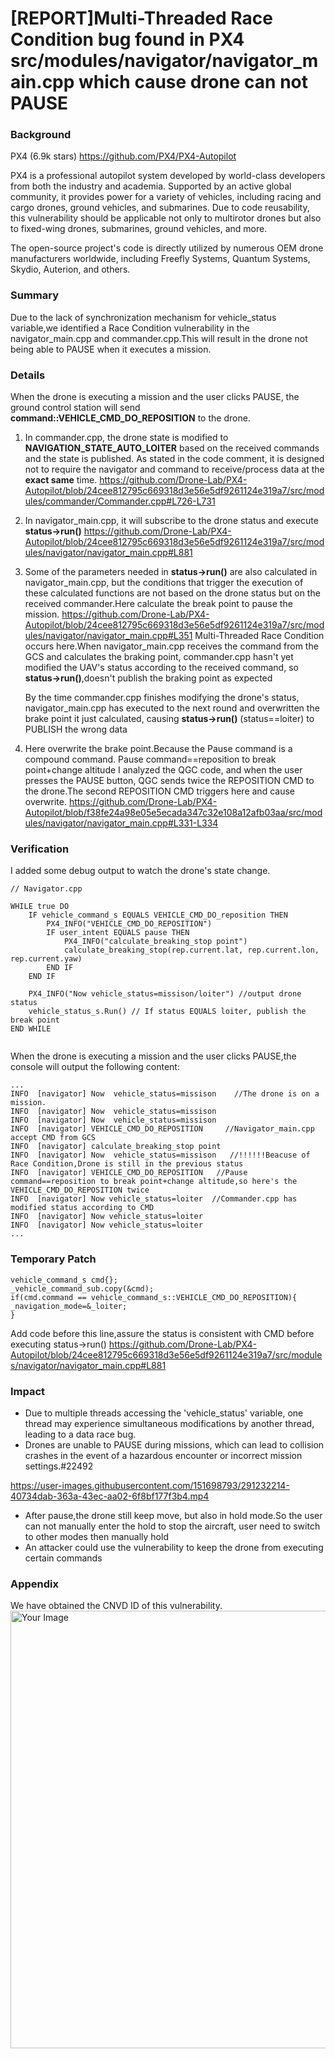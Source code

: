 # [REPORT]Multi-Threaded Race Condition bug found in PX4 src/modules/navigator/navigator_main.cpp which cause drone can not PAUSE

### Background

PX4 (6.9k stars) https://github.com/PX4/PX4-Autopilot

PX4 is a professional autopilot system developed by world-class developers from both the industry and academia. Supported by an active global community, it provides power for a variety of vehicles, including racing and cargo drones, ground vehicles, and submarines. Due to code reusability, this vulnerability should be applicable not only to multirotor drones but also to fixed-wing drones, submarines, ground vehicles, and more.

The open-source project's code is directly utilized by numerous OEM drone manufacturers worldwide, including Freefly Systems, Quantum Systems, Skydio, Auterion, and others.

### Summary
Due to the lack of synchronization mechanism for vehicle_status variable,we identified a Race Condition  vulnerability in the navigator_main.cpp and commander.cpp.This will result in the drone not being able to PAUSE when it executes a mission.

### Details
When the drone is executing a mission and the user clicks PAUSE, the ground control station will send **command::VEHICLE_CMD_DO_REPOSITION** to the drone.
1. In commander.cpp, the drone state is modified to **NAVIGATION_STATE_AUTO_LOITER** based on the received commands and the state is published.
As stated in the code comment, it is designed not to require the navigator and command to receive/process data at the **exact same** time.
https://github.com/Drone-Lab/PX4-Autopilot/blob/24cee812795c669318d3e56e5df9261124e319a7/src/modules/commander/Commander.cpp#L726-L731




2. In navigator_main.cpp, it will subscribe to the drone status and execute **status->run()**
https://github.com/Drone-Lab/PX4-Autopilot/blob/24cee812795c669318d3e56e5df9261124e319a7/src/modules/navigator/navigator_main.cpp#L881

3. Some of the parameters needed in **status->run()** are also calculated in navigator_main.cpp, but the conditions that trigger the execution of these calculated functions are not based on the drone status but on the received commander.Here calculate the break point to pause the mission.
https://github.com/Drone-Lab/PX4-Autopilot/blob/24cee812795c669318d3e56e5df9261124e319a7/src/modules/navigator/navigator_main.cpp#L351
Multi-Threaded Race Condition occurs here.When navigator_main.cpp receives the command from the GCS and calculates the braking point, commander.cpp hasn't yet modified the UAV's status according to the received command, so **status->run()**,doesn't publish the braking point as expected

   By the time commander.cpp finishes modifying the drone's status, navigator_main.cpp has executed to the next round and overwritten the brake point it just calculated, causing **status->run()** (status==loiter) to PUBLISH the wrong data

4. Here overwrite the brake point.Because the Pause command is a compound command.
Pause command==reposition to break point+change altitude
I analyzed the QGC code, and when the user presses the PAUSE button, QGC sends twice the REPOSITION CMD to the drone.The second REPOSITION CMD triggers here and cause overwrite.
https://github.com/Drone-Lab/PX4-Autopilot/blob/f38fe24a98e05e5ecada347c32e108a12afb03aa/src/modules/navigator/navigator_main.cpp#L331-L334

### Verification
I added some debug output to watch the drone's state change.

```
// Navigator.cpp

WHILE true DO
    IF vehicle_command_s EQUALS VEHICLE_CMD_DO_reposition THEN
        PX4_INFO("VEHICLE_CMD_DO_REPOSITION")
        IF user_intent EQUALS pause THEN
            PX4_INFO("calculate_breaking_stop point")
            calculate_breaking_stop(rep.current.lat, rep.current.lon, rep.current.yaw)
        END IF
    END IF

    PX4_INFO("Now vehicle_status=missison/loiter") //output drone status
    vehicle_status_s.Run() // If status EQUALS loiter, publish the break point
END WHILE


```
When the drone is executing a mission and the user clicks PAUSE,the console will output the following content:

```
...
INFO  [navigator] Now  vehicle_status=missison    //The drone is on a mission.
INFO  [navigator] Now  vehicle_status=missison
INFO  [navigator] Now  vehicle_status=missison
INFO  [navigator] VEHICLE_CMD_DO_REPOSITION     //Navigator_main.cpp accept CMD from GCS
INFO  [navigator] calculate_breaking_stop point             
INFO  [navigator] Now  vehicle_status=missison   //!!!!!!Beacuse of Race Condition,Drone is still in the previous status
INFO  [navigator] VEHICLE_CMD_DO_REPOSITION   //Pause command==reposition to break point+change altitude,so here's the VEHICLE_CMD_DO_REPOSITION twice
INFO  [navigator] Now vehicle_status=loiter  //Commander.cpp has modified status according to CMD
INFO  [navigator] Now vehicle_status=loiter
INFO  [navigator] Now vehicle_status=loiter
...
```
### Temporary Patch


```
vehicle_command_s cmd{};
_vehicle_command_sub.copy(&cmd);
if(cmd.command == vehicle_command_s::VEHICLE_CMD_DO_REPOSITION){
_navigation_mode=&_loiter;
}
```
Add code before this line,assure the status is consistent with CMD before executing status->run()
https://github.com/Drone-Lab/PX4-Autopilot/blob/24cee812795c669318d3e56e5df9261124e319a7/src/modules/navigator/navigator_main.cpp#L881


### Impact
- Due to multiple threads accessing the 'vehicle_status' variable, one thread may experience simultaneous modifications by another thread, leading to a data race bug.
- Drones are unable to PAUSE during missions, which can lead to collision crashes in the event of a hazardous encounter or incorrect mission settings.#22492

https://user-images.githubusercontent.com/151698793/291232214-40734dab-363a-43ec-aa02-6f8bf177f3b4.mp4

- After pause,the drone still keep move, but also in hold mode.So the user can not manually enter the hold to stop the aircraft, user need to switch to other modes then manually hold
- An attacker could use the vulnerability to keep the drone from executing certain commands


### Appendix
We have obtained the CNVD ID of this vulnerability.
<img src="https://github.com/Drone-Lab/PX4-Autopilot/assets/151698793/91a6f030-4700-41d7-8329-4f4192c3069d" alt="Your Image" width="700">

